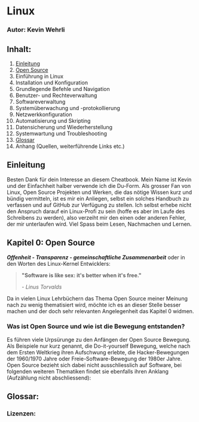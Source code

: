 # Linux
### Autor: Kevin Wehrli

## Inhalt:

1. [Einleitung](#einleitung)
2. [Open Source](#kapitel-0-open-source)
3. Einführung in Linux
4. Installation und Konfiguration
5. Grundlegende Befehle und Navigation
6. Benutzer- und Rechteverwaltung
7. Softwareverwaltung
8. Systemüberwachung und -protokollierung
9. Netzwerkkonfiguration
10. Automatisierung und Skripting
11. Datensicherung und Wiederherstellung
12. Systemwartung und Troubleshooting
13. [Glossar](#glossar)
14. Anhang (Quellen, weiterführende Links etc.)

## Einleitung
Besten Dank für dein Interesse an diesem Cheatbook. Mein Name ist Kevin und der Einfachheit halber verwende ich die Du-Form. Als grosser Fan von Linux, Open Source Projekten und Werken, die das nötige Wissen kurz und bündig vermitteln, ist es mir ein Anliegen, selbst ein solches Handbuch zu verfassen und auf GitHub zur Verfügung zu stellen.
Ich selbst erhebe nicht den Anspruch darauf ein Linux-Profi zu sein (hoffe es aber im Laufe des Schreibens zu werden), also verzeiht mir den einen oder anderen Fehler, der mir unterlaufen wird.
Viel Spass beim Lesen, Nachmachen und Lernen.

## Kapitel 0: Open Source
***Offenheit - Transparenz - gemeinschaftliche Zusammenarbeit*** oder in den Worten des Linux-Kernel Entwicklers:
>**"Software is like sex: it's better when it's free."**
> 
> *- Linus Torvalds*

Da in vielen Linux Lehrbüchern das Thema Open Source meiner Meinung nach zu wenig thematisiert wird, möchte ich es an dieser Stelle besser machen und der doch sehr relevanten Angelegenheit das Kapitel 0 widmen.

### Was ist Open Source und wie ist die Bewegung entstanden?
Es führen viele Urpsürunge zu den Anfängen der Open Source Bewegung. Als Beispiele nur kurz genannt, die Do-it-yourself Bewegung, welche nach dem Ersten Weltkrieg ihren Aufschwung erlebte, die Hacker-Bewegungen der 1960/1970 Jahre oder Freie-Software-Bewegung der 1980er Jahre.
Open Source bezieht sich dabei nicht ausschliesslich auf Software, bei folgenden weiteren Thematiken findet sie ebenfalls ihren Anklang (Aufzählung nicht abschliessend):
 



## Glossar:
### Lizenzen:

